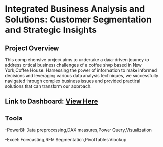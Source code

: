 # Integrated Business Analysis and Solutions: Customer Segmentation and Strategic Insights

## Project Overview
This comprehensive project aims to undertake a data-driven journey to address critical business challenges of a coffee shop based in New York,Coffee House.
Harnessing the power of information to make informed decisions and leveraging various data analysis techniques, we successfully navigated through complex business issues and provided practical solutions that can transform our approach.

## Link to Dashboard: [View Here](https://app.powerbi.com/view?r=eyJrIjoiZTBiN2ZmNTctYTY4OS00ZDY1LThlMzQtYTRlN2E4ODIxODlkIiwidCI6Ijk2ZTEyNDFjLTRlNDYtNDI1Zi04YTEyLWJlYjJjMzRjYTc0NyJ9&pageName=ReportSectionf85113d6c86f9512df66)

## Tools

-PowerBI: Data preprocessing,DAX measures,Power Query,Visualization

-Excel: Forecasting,RFM Segmentation,PivotTables,Vlookup




